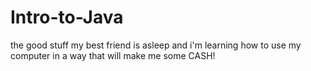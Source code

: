 # Intro-to-Java
the good stuff
my best friend is asleep and i'm learning how to use my computer in a way that will make me some CASH!
